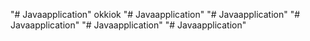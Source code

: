 "# Javaapplication" okkiok
"# Javaapplication"
"# Javaapplication"
"# Javaapplication"
"# Javaapplication"
"# Javaapplication"
